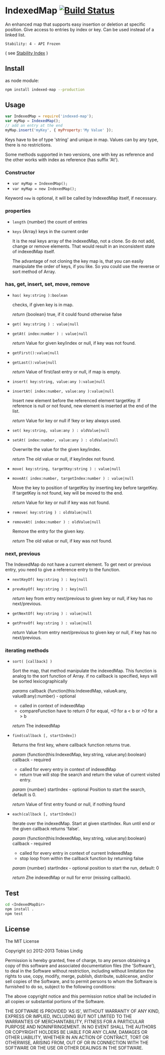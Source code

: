 # IndexedMap [![Build Status](https://travis-ci.org/tlindig/indexed-map.png?branch=master)](https://travis-ci.org/tlindig/indexed-map)

An enhanced map that supports easy insertion or deletion at specific position. Give access to entries by index or key. Can be used instead of a linked list.

```
Stability: 4 - API Frozen
```
( see [Stability Index](http://nodejs.org/api/documentation.html#documentation_stability_index) ) 

## Install

as node module:
```bash
npm install indexed-map --production
```

## Usage

```js
var IndexedMap = require('indexed-map');
var myMap = IndexedMap();
// add an entry at the end
myMap.insert('myKey', { myProperty:'My Value' });
```

Keys have to be of type 'string' and unique in map.
Values can by any type, there is no restrictions.

Some methods supported in two versions, one with key as reference and the
other works with index as reference (has suffix 'At').

### Constructor

* `var myMap = IndexedMap();`
* `var myMap = new IndexedMap();`

Keyword `new` is optional, it will be called by IndexedMap itself, if necessary.

### properties

* `length` {number} the count of entries

* `keys` {Array} keys in the current order

	It is the real keys array of the indexedMap, not a clone. So do not
	add, change or remove elements. That would result in an inconsistent state of indexedMap itself.

	The advantage of not cloning the key map is, that you can easily manipulate the order of keys, if you like.
	So you could use the reverse or sort method of Array.

### has, get, insert, set, move, remove

* `has( key:string ):boolean`

	checks, if given key is in map.

	*return* {boolean} true, if it could found otherwise false

* `get( key:string ) : value|null`
* `getAt( index:number ) : value|null`
 
	*return* Value for given key/index or null, if key was not found.

* `getFirst():value|null`
* `getLast():value|null`

	*return* Value of first/last entry or null, if map is empty.

* `insert( key:string, value:any ):value|null`
* `insertAt( index:number, value:any ):value|null`

	Insert new element before the referenced element targetKey.
	If reference is null or not found, new element is inserted at the end
	of the list.
	
	*return* Value for key or null if !key or key always used.


* `set( key:string, value:any ) : oldValue|null`
* `setAt( index:number, value:any ) : oldValue|null`
	
	Overwrite the value for the given key/index.
	
	*return* The old value or null, if key/index not found.

* `move( key:string, targetKey:string ) : value|null`
* `moveAt( index:number, targetIndex:number ) : value|null`
	
	Move the key to position of targetKey by inserting key before targetKey.
	If targetKey is not found, key will be moved to the end.
	
	*return* Value for key or null if key was not found.

* `remove( key:string ) : oldValue|null`
* `removeAt( index:number ) : oldValue|null`
	
	Remove the entry for the given key.
	
	*return* The old value or null, if key was not found.

### next, previous

The IndexedMap do not have a current element. To get next or previous entry,
you need to give a reference entry to the function.

* `nextKeyOf( key:string ) : key|null`
* `prevKeyOf( key:string ) : key|null`

	*return* key from entry next/previous to given key or null, if key
	has no next/previous.

* `getNextOf( key:string ) : value|null`
* `getPrevOf( key:string ) : value|null`
	
	*return* Value from entry next/previous to given key or null, if key
	has no next/previous.


### iterating methods

* `sort( [callback] )`
	
	Sort the map, that method manipulate the indexedMap.
	This function is analog to the sort function of Array.
	if no callback is specified, keys will be sorted lexicographically
	
	*params* callback {function(this:IndexedMap, valueA:any, valueB:any):number} - optional
	- called in context of indexedMap
	- compareFunction have to return _0_ for equal, _<0_ for a < b or _>0_ for a > b
	
	*return* The indexedMap

* `find(callback [, startIndex])`
	
	Returns the first key, where callback function returns true.

	*param* {function(this:IndexedMap, key:string, value:any):boolean} callback - required
	- called for every entry in context of indexedMap
	- return true will stop the search and return the value of current visited entry.
	
	*param* {number} startIndex - optional
	Position to start the search, default is 0.
	
	*return* Value of first entry found or null, if nothing found

* `each(callback [, startIndex])`

	Iterate over the indexedMap. Start at given startIndex. Run until end
	or the given callback returns 'false'.

	*param* {function(this:IndexedMap, key:string, value:any):boolean} callback - required
	- called for every entry in context of current IndexedMap
	- stop loop from within the callback function by returning false
	
	*param* {number} startIndex - optional
	  position to start the run, default: 0
	
	*return* Zhe indexedMap or null for error (missing callback).


## Test

```bash
cd <IndexedMapDir>
npm install .
npm test
```

## License

The MIT License

Copyright (c) 2012-2013 Tobias Lindig

Permission is hereby granted, free of charge, to any person obtaining
a copy of this software and associated documentation files (the
'Software'), to deal in the Software without restriction, including
without limitation the rights to use, copy, modify, merge, publish,
distribute, sublicense, and/or sell copies of the Software, and to
permit persons to whom the Software is furnished to do so, subject to
the following conditions:

The above copyright notice and this permission notice shall be
included in all copies or substantial portions of the Software.

THE SOFTWARE IS PROVIDED 'AS IS', WITHOUT WARRANTY OF ANY KIND,
EXPRESS OR IMPLIED, INCLUDING BUT NOT LIMITED TO THE WARRANTIES OF
MERCHANTABILITY, FITNESS FOR A PARTICULAR PURPOSE AND NONINFRINGEMENT.
IN NO EVENT SHALL THE AUTHORS OR COPYRIGHT HOLDERS BE LIABLE FOR ANY
CLAIM, DAMAGES OR OTHER LIABILITY, WHETHER IN AN ACTION OF CONTRACT,
TORT OR OTHERWISE, ARISING FROM, OUT OF OR IN CONNECTION WITH THE
SOFTWARE OR THE USE OR OTHER DEALINGS IN THE SOFTWARE.
